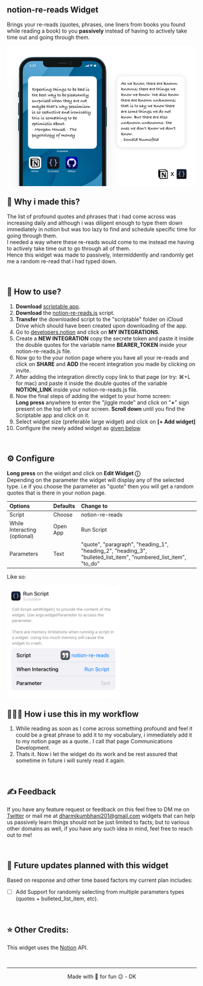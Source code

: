 ## notion-re-reads Widget
Brings your re-reads (quotes, phrases, one liners from books you found while reading a book) to you **passively** instead of having to actively take time out and going through them.

<img alt="Notion-re-readsxscriptable" align="center" src="../images/../../images/notionIntegrations/re-reads/notion-re-reads-mockup.png" style="width:600px"/>

<br/>

## 🙇 Why i made this?
The list of profound quotes and phrases that i had come across was increasing daily and although i was diligent enough to type them down immediately in notion but was too lazy to find and schedule specific time for going through them.</br>
I needed a way where these re-reads would come to me instead me having to actively take time out to go through all of them.</br>
Hence this widget was made to passively, intermiddently and randomly get me a random re-read that i had typed down.

<br/>

## 📖 How to use?
1. **Download** [scriptable app](https://apps.apple.com/in/app/scriptable/id1405459188).
2. **Download** the [notion-re-reads.js](./notion-re-reads.js) script.
3. **Transfer** the downloaded script to the "scriptable" folder on iCloud Drive which should have been created upon downloading of the app.
4. Go to [developers.notion](https://developers.notion.com) and click on **MY INTEGRATIONS**.
5. Create a **NEW INTEGRATION** copy the secrete token and paste it inside the double quotes for the variable name **BEARER_TOKEN** inside your notion-re-reads.js file.
6. Now go to the your notion page where you have all your re-reads and click on **SHARE** and **ADD** the recent integration you made by clicking on invite.
7. After adding the integration directly copy link to that page (or try: ⌘+L for mac) and paste it inside the double quotes of the variable **NOTION_LINK** inside your notion-re-reads.js file.
8. Now the final steps of adding the widget to your home screen:
   <br/>
   **Long press** anywhere to enter the "jiggle mode" and click on "**+**" sign present on the top left of your screen. **Scroll down** until you find the Scriptable app and click on it.
9.  Select widget size (preferable large widget) and click on **[+ Add widget]**
10. Configure the newly added widget as [given below](#️-configure).  

<br/>

## ⚙️ Configure
**Long press** on the widget and click on **Edit Widget ⓘ**
<br/>
Depending on the parameter the widget will display any of the selected type. i.e if you choose the parameter as "quote" then you will get a random quotes that is there in your notion page.


| Options        | Defaults |  Change to |
| :------------- |:------------- |:-------------|
| Script     | Choose | notion-re-reads|
| While Interacting (optional)  | Open App | Run Script |
| Parameters | Text | "quote", "paragraph", "heading_1", "heading_2", "heading_3", "bulleted_list_item", "numbered_list_item", "to_do" |

Like so:

<img alt="Insulter Configuration" align="center" src="../images/../../images/notionIntegrations/re-reads/NotionReReadsConfig.png" style="max-width:300px"/>

<br/>

## 👨🏻‍💻 How i use this in my workflow
1. While reading as soon as I come across something profound and feel it could be a great phrase to add it to my vocabulary, i immediately add it to my notion page as a quote.. I call that page Communications Development.
2. Thats it. Now i let the widget do its work and be rest assured that sometime in future i will surely read it again.

<br/>

## ✍️ Feedback
If you have any feature request or feedback on this feel free to DM me on [Twitter](https://twitter.com/DharmiKumbhani) or mail me at <dharmikumbhani201@gmail.com>
widgets that can help us passively learn things should not be just limited to facts; but to various other domains as well, if you have any such idea in mind, feel free to reach out to me! 

<br/>

## 🔮 Future updates planned with this widget
Based on response and other time based factors my current plan includes:
- [ ] Add Support for randomly selecting from multiple parameters types (quotes + bulleted_list_item, etc).

<br/>

## ⭐️ Other Credits:
This widget uses the [Notion](https://developers.notion.com) API.

<br/>

---
<div align="center">
  Made with 💙 for fun 😉 - DK
</div>
